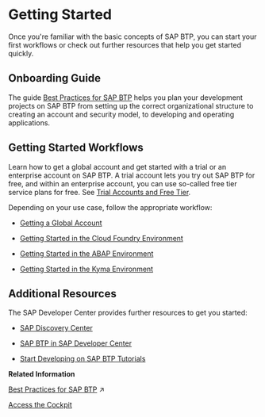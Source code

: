 <!-- loio144e1733d0d64d58a7176e817fa6aeb3 -->

# Getting Started

Once you're familiar with the basic concepts of SAP BTP, you can start your first workflows or check out further resources that help you get started quickly.



<a name="loio144e1733d0d64d58a7176e817fa6aeb3__section_o1n_3rw_slb"/>

## Onboarding Guide

The guide [Best Practices for SAP BTP](https://help.sap.com/viewer/df50977d8bfa4c9a8a063ddb37113c43/Cloud/en-US) helps you plan your development projects on SAP BTP from setting up the correct organizational structure to creating an account and security model, to developing and operating applications.



<a name="loio144e1733d0d64d58a7176e817fa6aeb3__section_imd_crw_slb"/>

## Getting Started Workflows

Learn how to get a global account and get started with a trial or an enterprise account on SAP BTP. A trial account lets you try out SAP BTP for free, and within an enterprise account, you can use so-called free tier service plans for free. See [Trial Accounts and Free Tier](../10-concepts/trial-accounts-and-free-tier-046f127.md).

Depending on your use case, follow the appropriate workflow:

-   [Getting a Global Account](getting-a-global-account-d61c281.md#loiod61c2819034b48e68145c45c36acba6e)

-   [Getting Started in the Cloud Foundry Environment](getting-started-in-the-cloud-foundry-environment-b328cc8.md)

-   [Getting Started in the ABAP Environment](getting-started-in-the-abap-environment-2ffdd24.md)

-   [Getting Started in the Kyma Environment](getting-started-in-the-kyma-environment-d1abd18.md)




<a name="loio144e1733d0d64d58a7176e817fa6aeb3__section_r2t_2rw_slb"/>

## Additional Resources

The SAP Developer Center provides further resources to get you started:

-   [SAP Discovery Center](https://discovery-center.cloud.sap/servicessearch/Free%20Tier/?regions=all&provider=all)

-   [SAP BTP in SAP Developer Center](https://developers.sap.com/topics/cloud-platform.html)

-   [Start Developing on SAP BTP Tutorials](https://developers.sap.com/mission.scp-1-start-developing.html)


**Related Information**  


[Best Practices for SAP BTP](https://help.sap.com/viewer/df50977d8bfa4c9a8a063ddb37113c43/Cloud/en-US/9f2bb927464e4d1ba3d13b2d79ca9bd1.html "This document helps you plan and set up your landscape and your lifecycle management for running applications on SAP Business Technology Platform (SAP BTP). It contains best practices and recommendations for planning development projects – from setting up the correct organizational structure to creating an account and security model, to developing and operating applications.") :arrow_upper_right:

[Access the Cockpit](../50-administration-and-ops/access-the-cockpit-4e75066.md "Learn how to access the SAP BTP cockpit.")

